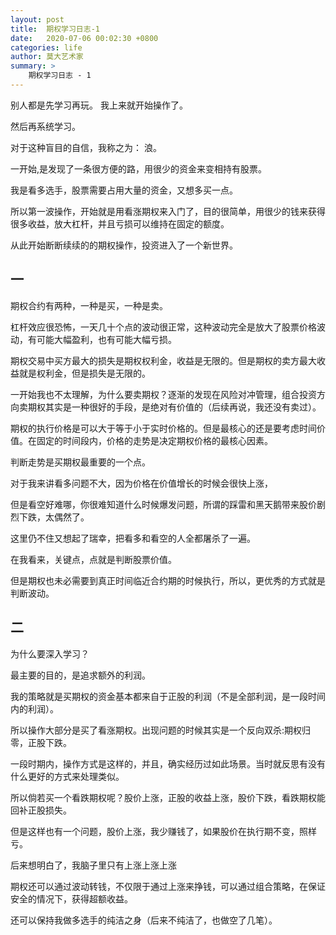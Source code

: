 ```yaml
---
layout: post
title:  期权学习日志-1
date:   2020-07-06 00:02:30 +0800
categories: life 
author: 莫大艺术家
summary: >
    期权学习日志 - 1
---
```


别人都是先学习再玩。
我上来就开始操作了。

然后再系统学习。

对于这种盲目的自信，我称之为： 浪。


一开始,是发现了一条很方便的路，用很少的资金来变相持有股票。

我是看多选手，股票需要占用大量的资金，又想多买一点。

所以第一波操作，开始就是用看涨期权来入门了，目的很简单，用很少的钱来获得很多收益，放大杠杆，并且亏损可以维持在固定的额度。

从此开始断断续续的的期权操作，投资进入了一个新世界。


## 一

期权合约有两种，一种是买，一种是卖。

杠杆效应很恐怖，一天几十个点的波动很正常，这种波动完全是放大了股票价格波动，有可能大幅盈利，也有可能大幅亏损。

期权交易中买方最大的损失是期权权利金，收益是无限的。但是期权的卖方最大收益就是权利金，但是损失是无限的。

一开始我也不太理解，为什么要卖期权？逐渐的发现在风险对冲管理，组合投资方向卖期权其实是一种很好的手段，是绝对有价值的（后续再说，我还没有卖过）。

期权的执行价格是可以大于等于小于实时价格的。但是最核心的还是要考虑时间价值。在固定的时间段内，价格的走势是决定期权价格的最核心因素。

判断走势是买期权最重要的一个点。

对于我来讲看多问题不大，因为价格在价值增长的时候会很快上涨，

但是看空好难哪，你很难知道什么时候爆发问题，所谓的踩雷和黑天鹅带来股价剧烈下跌，太偶然了。

这里仍不住又想起了瑞幸，把看多和看空的人全都屠杀了一遍。

在我看来，关键点，点就是判断股票价值。

但是期权也未必需要到真正时间临近合约期的时候执行，所以，更优秀的方式就是判断波动。


## 二

为什么要深入学习？

最主要的目的，是追求额外的利润。

我的策略就是买期权的资金基本都来自于正股的利润（不是全部利润，是一段时间内的利润）。

所以操作大部分是买了看涨期权。出现问题的时候其实是一个反向双杀:期权归零，正股下跌。

一段时期内，操作方式是这样的，并且，确实经历过如此场景。当时就反思有没有什么更好的方式来处理类似。

所以倘若买一个看跌期权呢？股价上涨，正股的收益上涨，股价下跌，看跌期权能回补正股损失。

但是这样也有一个问题，股价上涨，我少赚钱了，如果股价在执行期不变，照样亏。


后来想明白了，我脑子里只有上涨上涨上涨

期权还可以通过波动转钱，不仅限于通过上涨来挣钱，可以通过组合策略，在保证安全的情况下，获得超额收益。

还可以保持我做多选手的纯洁之身（后来不纯洁了，也做空了几笔）。



